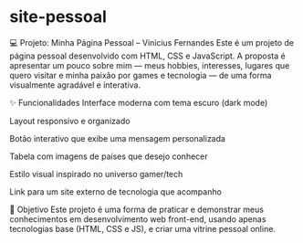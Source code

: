 # site-pessoal
💻 Projeto: Minha Página Pessoal – Vinicius Fernandes
Este é um projeto de página pessoal desenvolvido com HTML, CSS e JavaScript. A proposta é apresentar um pouco sobre mim — meus hobbies, interesses, lugares que quero visitar e minha paixão por games e tecnologia — de uma forma visualmente agradável e interativa.

✨ Funcionalidades
Interface moderna com tema escuro (dark mode)

Layout responsivo e organizado

Botão interativo que exibe uma mensagem personalizada

Tabela com imagens de países que desejo conhecer

Estilo visual inspirado no universo gamer/tech

Link para um site externo de tecnologia que acompanho

🧠 Objetivo
Este projeto é uma forma de praticar e demonstrar meus conhecimentos em desenvolvimento web front-end, usando apenas tecnologias base (HTML, CSS e JS), e criar uma vitrine pessoal online.
